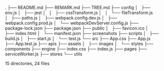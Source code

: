 .
├── README.md
├── REMARK.md
├── TREE.md
├── config
│   ├── env.js
│   ├── jest
│   │   ├── cssTransform.js
│   │   └── fileTransform.js
│   ├── paths.js
│   ├── webpack.config.dev.js
│   ├── webpack.config.prod.js
│   └── webpackDevServer.config.js
├── package-lock.json
├── package.json
├── public
│   ├── favicon.ico
│   ├── index.html
│   └── manifest.json
├── screenshots
├── scripts
│   ├── build.js
│   ├── start.js
│   └── test.js
└── src
    ├── App.css
    ├── App.js
    ├── App.test.js
    ├── apis
    ├── assets
    │   ├── images
    │   └── styles
    ├── components
    ├── engine
    ├── index.css
    ├── index.js
    ├── pages
    ├── serviceWorker.js
    ├── stores
    └── utils

15 directories, 24 files
